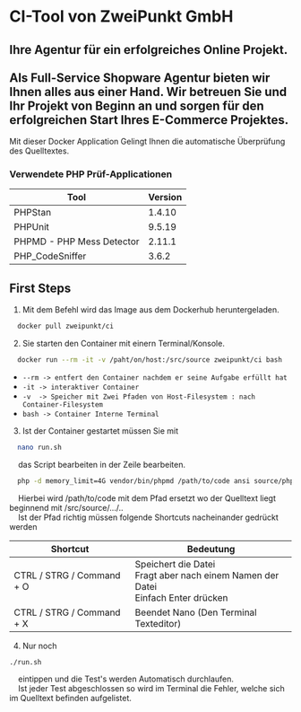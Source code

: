 # CI-Tool von ZweiPunkt GmbH

## Ihre Agentur für ein erfolgreiches Online Projekt.<br><br>Als Full-Service Shopware Agentur bieten wir Ihnen alles aus einer Hand. Wir betreuen Sie und Ihr Projekt von Beginn an und sorgen für den erfolgreichen Start Ihres E-Commerce Projektes.

Mit dieser Docker Application Gelingt Ihnen die automatische Überprüfung des Quelltextes.

### Verwendete PHP Prüf-Applicationen
Tool | Version
------------ | -------------
PHPStan | 1.4.10
PHPUnit | 9.5.19
PHPMD - PHP Mess Detector | 2.11.1
PHP_CodeSniffer | 3.6.2

## First Steps
1. Mit dem Befehl wird das Image aus dem Dockerhub heruntergeladen.
```bash
  docker pull zweipunkt/ci
```

2. Sie starten den Container mit einern Terminal/Konsole.
```bash
  docker run --rm -it -v /paht/on/host:/src/source zweipunkt/ci bash
```
 - `--rm -> entfert den Container nachdem er seine Aufgabe erfüllt hat `
 - `-it -> interaktiver Container `
 - `-v  -> Speicher mit Zwei Pfaden von Host-Filesystem : nach Container-Filesystem`
 - `bash -> Container Interne Terminal `

3. Ist der Container gestartet müssen Sie mit
```bash
  nano run.sh
```
&nbsp;&nbsp;&nbsp;&nbsp;das Script bearbeiten in der Zeile bearbeiten.
```bash
  php -d memory_limit=4G vendor/bin/phpmd /path/to/code ansi source/phpmd.xml
```
&nbsp;&nbsp;&nbsp;&nbsp;Hierbei wird /path/to/code mit dem Pfad ersetzt wo der Quelltext liegt beginnend mit /src/source/.../.. <br>
&nbsp;&nbsp;&nbsp;&nbsp;Ist der Pfad richtig müssen folgende Shortcuts nacheinander gedrückt werden

Shortcut | Bedeutung
------------ | -------------
CTRL / STRG / Command + O | Speichert die Datei <br> Fragt aber nach einem Namen der Datei <br> Einfach Enter drücken
CTRL / STRG / Command + X | Beendet Nano (Den Terminal Texteditor)

4. Nur noch 
```bash
./run.sh
```
&nbsp;&nbsp;&nbsp;&nbsp;eintippen und die Test's werden Automatisch durchlaufen.<br>
&nbsp;&nbsp;&nbsp;&nbsp;Ist jeder Test abgeschlossen so wird im Terminal die Fehler, welche sich im Quelltext befinden aufgelistet.
